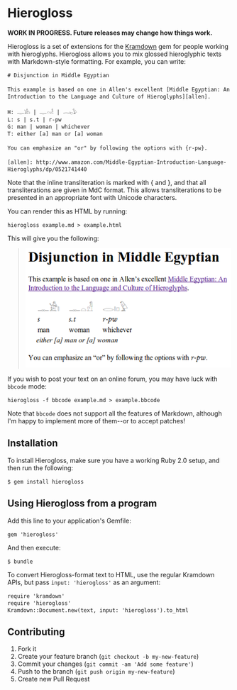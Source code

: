 # Hierogloss

**WORK IN PROGRESS. Future releases may change how things work.**

Hierogloss is a set of extensions for the [Kramdown][] gem for people
working with hieroglyphs.  Hierogloss allows you to mix glossed
hieroglyphic texts with Markdown-style formatting.  For example, you can
write:

    # Disjunction in Middle Egyptian

    This example is based on one in Allen's excellent [Middle Egyptian: An
    Introduction to the Language and Culture of Hieroglyphs][allen].

    H: 𓊃𓀀𓏤 | 𓊃𓏏𓁐 | 𓂋𓏤𓊪𓅱
    L: s | s.t | r-pw
    G: man | woman | whichever
    T: either [a] man or [a] woman

    You can emphasize an "or" by following the options with {r-pw}.

    [allen]: http://www.amazon.com/Middle-Egyptian-Introduction-Language-Hieroglyphs/dp/0521741440

Note that the inline transliteration is marked with \{ and \}, and that all
transliterations are given in MdC format.  This allows transliterations to
be presented in an appropriate font with Unicode characters.

You can render this as HTML by running:

    hierogloss example.md > example.html

This will give you the following:

> ![](examples/disjunction.png)

If you wish to post your text on an online forum, you may have luck with
`bbcode` mode:

    hierogloss -f bbcode example.md > example.bbcode

Note that `bbcode` does not support all the features of Markdown, although
I'm happy to implement more of them--or to accept patches!

## Installation

To install Hierogloss, make sure you have a working Ruby 2.0 setup, and
then run the following:

    $ gem install hierogloss

## Using Hierogloss from a program

Add this line to your application's Gemfile:

    gem 'hierogloss'

And then execute:

    $ bundle

To convert Hierogloss-format text to HTML, use the regular Kramdown APIs,
but pass `input: 'hierogloss'` as an argument:

    require 'kramdown'
    require 'hierogloss'
    Kramdown::Document.new(text, input: 'hierogloss').to_html

## Contributing

1. Fork it
2. Create your feature branch (`git checkout -b my-new-feature`)
3. Commit your changes (`git commit -am 'Add some feature'`)
4. Push to the branch (`git push origin my-new-feature`)
5. Create new Pull Request

[kramdown]: http://kramdown.gettalong.org/
